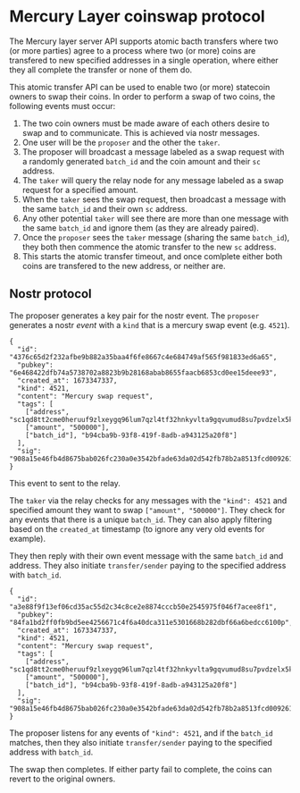 # Mercury Layer coinswap protocol

The Mercury layer server API supports atomic bacth transfers where two (or more parties) agree to a process where two (or more) coins are transfered to new specified addresses in a single operation, where either they all complete the transfer or none of them do. 

This atomic transfer API can be used to enable two (or more) statecoin owners to swap their coins. In order to perform a swap of two coins, the following events must occur:

1. The two coin owners must be made aware of each others desire to swap and to communicate. This is achieved via nostr messages. 
2. One user will be the `proposer` and the other the `taker`. 
3. The proposer will broadcast a message labeled as a swap request with a randomly generated `batch_id` and the coin amount and their `sc` address. 
4. The `taker` will query the relay node for any message labeled as a swap request for a specified amount. 
5. When the `taker` sees the swap request, then broadcast a message with the same `batch_id` and their own `sc` address. 
6. Any other potential `taker` will see there are more than one message with the same `batch_id` and ignore them (as they are already paired). 
7. Once the `proposer` sees the `taker` message (sharing the same `batch_id`), they both then commence the atomic transfer to the new `sc` address. 
8. This starts the atomic transfer timeout, and once comlplete either both coins are transfered to the new address, or neither are. 

## Nostr protocol

The proposer generates a key pair for the nostr event. 
The `proposer` generates a nostr *event* with a `kind` that is a mercury swap event (e.g. `4521`).

```
{
  "id": "4376c65d2f232afbe9b882a35baa4f6fe8667c4e684749af565f981833ed6a65",
  "pubkey": "6e468422dfb74a5738702a8823b9b28168abab8655faacb6853cd0ee15deee93",
  "created_at": 1673347337,
  "kind": 4521,
  "content": "Mercury swap request",
  "tags": [
    ["address", "sc1qd8tt2cme0heruuf9zlxeygq96lum7qzl4tf32hnkyvlta9gqvumud8su7pvdzelx5ku2hrggwhuv5v3x824re8gcjl7yhq4quhtf5vfgwszp5"],
    ["amount", "500000"],
    ["batch_id"], "b94cba9b-93f8-419f-8adb-a943125a20f8"]
  ],
  "sig": "908a15e46fb4d8675bab026fc230a0e3542bfade63da02d542fb78b2a8513fcd0092619a2c8c1221e581946e0191f2af505dfdf8657a414dbca329186f009262"
}
```

This event to sent to the relay. 

The `taker` via the relay checks for any messages with the `"kind": 4521` and specified amount they want to swap `["amount", "500000"]`. They check for any events that there is a unique `batch_id`. They can also apply filtering based on the `created_at` timestamp (to ignore any very old events for example). 

They then reply with their own event message with the same `batch_id` and address. They also initiate `transfer/sender` paying to the specified address with `batch_id`. 

```
{
  "id": "a3e88f9f13ef06cd35ac55d2c34c8ce2e8874cccb50e2545975f046f7acee8f1",
  "pubkey": "84fa1bd2ff0fb9bd5ee4256671c4f6a40dca311e5301668b282dbf66a6bedcc6100p",
  "created_at": 1673347337,
  "kind": 4521,
  "content": "Mercury swap request",
  "tags": [
    ["address", "sc1qd8tt2cme0heruuf9zlxeygq96lum7qzl4tf32hnkyvlta9gqvumud8su7pvdzelx5ku2hrggwhuv5v3x824re8gcjl7yhq4quhtf5vfgwszp5"],
    ["amount", "500000"],
    ["batch_id"], "b94cba9b-93f8-419f-8adb-a943125a20f8"]
  ],
  "sig": "908a15e46fb4d8675bab026fc230a0e3542bfade63da02d542fb78b2a8513fcd0092619a2c8c1221e581946e0191f2af505dfdf8657a414dbca329186f009262"
}
```

The proposer listens for any events of `"kind": 4521`, and if the `batch_id` matches, then they also initiate `transfer/sender` paying to the specified address with `batch_id`. 

The swap then completes. If either party fail to complete, the coins can revert to the original owners. 